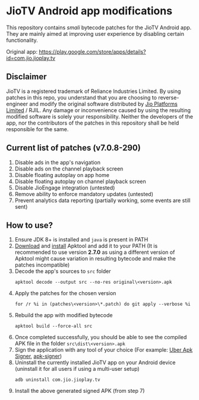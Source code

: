 # JioTV Android app modifications

This repository contains *smali* bytecode patches for the JioTV Android app. They are mainly aimed at improving user experience by disabling certain functionality.

Original app: https://play.google.com/store/apps/details?id=com.jio.jioplay.tv

## Disclaimer

JioTV is a registered trademark of Reliance Industries Limited.
By using patches in this repo, you understand that you are choosing to reverse-engineer and modify the original software distributed by [Jio Platforms Limited](https://play.google.com/store/apps/dev?id=8426036374624640337) / RJIL. Any damage or inconvenience caused by using the resulting modified software is solely your responsibility. Neither the developers of the app, nor the contributors of the patches in this repository shall be held responsible for the same.

## Current list of patches (v7.0.8-290)

1. Disable ads in the app's navigation
2. Disable ads on the channel playback screen
3. Disable floating autoplay on app home
4. Disable floating autoplay on channel playback screen
5. Disable JioEngage integration (untested)
6. Remove ability to enforce mandatory updates (untested)
7. Prevent analytics data reporting (partially working, some events are still sent)

## How to use?

1. Ensure JDK 8+ is installed and `java` is present in PATH
2. [Download](https://bitbucket.org/iBotPeaches/apktool/downloads/) and [install](https://ibotpeaches.github.io/Apktool/install) Apktool and add it to your PATH
    (It is recommended to use version **2.7.0** as using a different version of Apktool might cause variation in resulting bytecode and make the patches incompatible)
3. Decode the app's sources to `src` folder
    ```
    apktool decode --output src --no-res original\<version>.apk
    ```
4. Apply the patches for the chosen version
    ```
    for /r %i in (patches\<version>\*.patch) do git apply --verbose %i
    ```
5. Rebuild the app with modified bytecode
    ```
    apktool build --force-all src
    ```
6. Once completed successfully, you should be able to see the compiled APK file in the folder
    `src\dist\<version>.apk`
7. Sign the application with any tool of your choice
    (For example: [Uber Apk Signer](https://github.com/patrickfav/uber-apk-signer), [apk-signer](https://play.google.com/store/apps/details?id=com.haibison.apksigner))
8. Uninstall the currently installed JioTV app on your Android device (uninstall it for all users if using a multi-user setup)
    ```
    adb uninstall com.jio.jioplay.tv
    ```
9. Install the above generated signed APK (from step 7)
